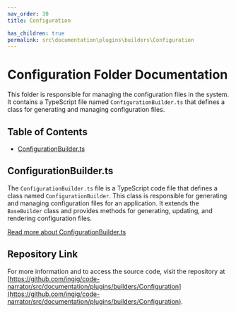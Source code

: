 ```yaml
---
nav_order: 30
title: Configuration

has_children: true
permalink: src\documentation\plugins\builders\Configuration
---
```


# Configuration Folder Documentation

This folder is responsible for managing the configuration files in the system. It contains a TypeScript file named `ConfigurationBuilder.ts` that defines a class for generating and managing configuration files.

## Table of Contents

- [ConfigurationBuilder.ts](#configurationbuilderts)

## ConfigurationBuilder.ts

The `ConfigurationBuilder.ts` file is a TypeScript code file that defines a class named `ConfigurationBuilder`. This class is responsible for generating and managing configuration files for an application. It extends the `BaseBuilder` class and provides methods for generating, updating, and rendering configuration files.

[Read more about ConfigurationBuilder.ts](ConfigurationBuilder.ts)

## Repository Link

For more information and to access the source code, visit the repository at [https://github.com/ingig/code-narrator/src/documentation/plugins/builders/Configuration](https://github.com/ingig/code-narrator/src/documentation/plugins/builders/Configuration).